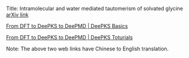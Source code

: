 Title: Intramolecular and water mediated tautomerism of solvated glycine
[arXiv link](https://arxiv.org/abs/2311.05917)

[From DFT to DeePKS to DeePMD | DeePKS Basics](https://nb.bohrium.dp.tech/detail/8742877753)

[From DFT to DeePKS to DeePMD | DeePKS Toturials](https://nb.bohrium.dp.tech/detail/7144731675)

Note: The above two web links have Chinese to English translation.

